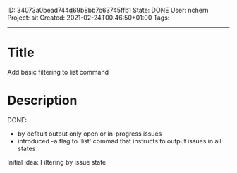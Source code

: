 ID: 34073a0bead744d69b8bb7c63745ffb1
State: DONE
User: nchern
Project: sit
Created: 2021-02-24T00:46:50+01:00
Tags: 

---

# Title
Add basic filtering to list command

# Description
DONE:
- by default output only open or in-progress issues
- introduced -a flag to 'list' commad that instructs to output issues in all states


Initial idea: Filtering by issue state
